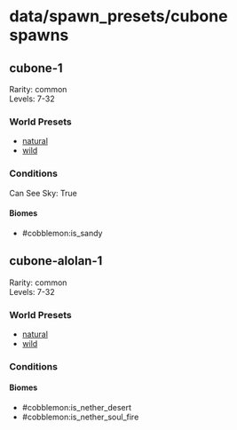 # data/spawn_presets/cubone spawns  
  
## cubone-1  
Rarity: common  
Levels: 7-32  
  
### World Presets  
* [natural](data/spawn_data/natural.md)  
* [wild](data/spawn_data/wild.md)  
  
### Conditions  
Can See Sky: True  
  
#### Biomes  
  * #cobblemon:is_sandy
  
  
## cubone-alolan-1  
Rarity: common  
Levels: 7-32  
  
### World Presets  
* [natural](data/spawn_data/natural.md)  
* [wild](data/spawn_data/wild.md)  
  
### Conditions  
  
#### Biomes  
  * #cobblemon:is_nether_desert
  * #cobblemon:is_nether_soul_fire
  
